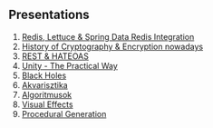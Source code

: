 <style>
  .page-header {
    background-image: none;
  }
</style>

## Presentations

1. [Redis, Lettuce & Spring Data Redis Integration](presentations/redis.md)
2. [History of Cryptography & Encryption nowadays](presentations/encryption.md)
3. [REST & HATEOAS](presentations/hateoas.md)
4. [Unity - The Practical Way](presentations/unity/index.md)
5. [Black Holes](presentations/blackholes.md)
6. [Akvarisztika](presentations/akvarisztika.md)
7. [Algoritmusok](presentations/algorithm.md)
8. [Visual Effects](presentations/vfx.md)
9. [Procedural Generation](presentations/procedural_generation.md)
